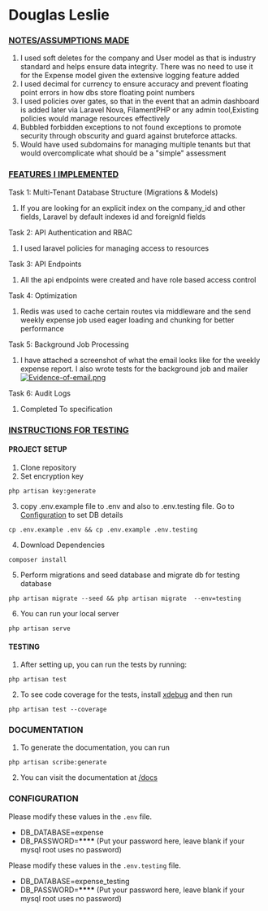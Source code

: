# Douglas Leslie

### <u>NOTES/ASSUMPTIONS MADE</u>

1. I used soft deletes for the company and User model as that is industry standard and helps ensure data integrity. There was no need to use it for the Expense model given the extensive logging feature added
2. I used decimal for currency to ensure accuracy and prevent floating point errors in how dbs store floating point numbers
3. I used policies over gates, so that in the event that an admin dashboard is added later via Laravel Nova, FilamentPHP or any admin tool,Existing policies would manage resources effectively
4. Bubbled forbidden exceptions to not found exceptions to promote security through obscurity and guard against bruteforce attacks.
5. Would have used subdomains for managing multiple tenants but that would overcomplicate what should be a "simple" assessment

### <u>FEATURES I IMPLEMENTED</u>

Task 1: Multi-Tenant Database Structure (Migrations & Models)

1. If you are looking for an explicit index on the company_id and other fields, Laravel by default indexes id and foreignId fields

Task 2: API Authentication and RBAC

1. I used laravel policies for managing access to resources

Task 3: API Endpoints

1. All the api endpoints were created and have role based access control

Task 4: Optimization

1. Redis was used to cache certain routes via middleware and the send weekly expense job used eager loading and chunking for better performance

Task 5: Background Job Processing

1. I have attached a screenshot of what the email looks like for the weekly expense report. I also wrote tests for the background job and mailer
   [![Evidence-of-email.png](https://i.postimg.cc/4N3z2JcP/Evidence-of-email.png)](https://postimg.cc/rzv0K2QR)

Task 6: Audit Logs

1. Completed To specification

### <u>INSTRUCTIONS FOR TESTING</u>

#### PROJECT SETUP

1. Clone repository
2. Set encryption key

```
php artisan key:generate
```

3. copy .env.example file to .env and also to .env.testing file. Go to [Configuration](#configuration) to set DB details

```
cp .env.example .env && cp .env.example .env.testing
```

4. Download Dependencies

```
composer install
```

5. Perform migrations and seed database and migrate db for testing database

```
php artisan migrate --seed && php artisan migrate  --env=testing
```

6. You can run your local server

```
php artisan serve
```

#### TESTING

1. After setting up, you can run the tests by running:

```
php artisan test
```

2. To see code coverage for the tests, install [xdebug][xdebug-url] and then run

```
php artisan test --coverage
```

### DOCUMENTATION

1. To generate the documentation, you can run

```
php artisan scribe:generate
```

2. You can visit the documentation at [/docs][documentation-link]

### CONFIGURATION

Please modify these values in the `.env` file.

-   DB_DATABASE=expense
-   DB_PASSWORD=**\*\*\*\*** (Put your password here, leave blank if your mysql root uses no password)

Please modify these values in the `.env.testing` file.

-   DB_DATABASE=expense_testing
-   DB_PASSWORD=**\*\*\*\*** (Put your password here, leave blank if your mysql root uses no password)

[xdebug-url]: https://xdebug.org/docs/install
[documentation-link]: http://localhost:8000/docs
